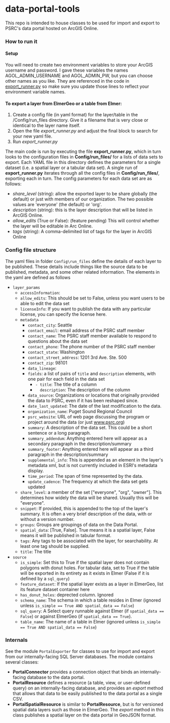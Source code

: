 # data-portal-tools

This repo is intended to house classes to be used for import and export to PSRC's data portal hosted on ArcGIS Online.  

### How to run it ###

#### Setup ####
You will need to create two environment variables to store your ArcGIS username and password.  I gave these variables the names AGOL_ADMIN_USERNAME and AGOL_ADMIN_PW, but you can choose other names as you like.  They are referenced in the code in [export_runner.py](export_runner.py#16) so make sure you update those lines to reflect your environment variable names.

#### To export a layer from ElmerGeo or a table from Elmer:  ####
1. Create a config file (in yaml format) for the layer/table in the /Config/run_files directory.  Give it a filename that is very close or identical to the layer name itself.
1. Open the file _export_runner.py_ and adjust the final block to search for your new yaml file. 
1. Run _export_runner.py_

The main code is run by executing the file __export_runner.py__, which in turn looks to the configuration files in  __Config/run_files/__ for a lists of data sets to export.  Each YAML file in this directory defines the parameters for a single dataset (i.e. a spatial layer or a tabular data set).  A single run of __export_runner.py__ iterates through all the config files in __Config/run_files/__, exporting each in turn.  The config parameters for each data set are as follows:
*  _share_level_ (string): allow the exported layer to be share globally (the default) or just with members of our organization.  The two possible values are 'everyone' (the default) or 'org'.
* _description_ (string): this is the layer description that will be listed in ArcGIS Online.
* _allow_edits_ (True or False): (feature pending) This will control whether the layer will be editable in Arc Online. 
* _tags_ (string): A comma-delimited list of tags for the layer in ArcGIS Online

### Config file structure ###

The yaml files in folder `Config\run_files` define the details of each layer to be published.  These details include things like the source data to be published, metadata, and some other related information.  The elements in the yaml are defined as follows

- `layer_params`
  - `accessInformation`:
  - `allow_edits`: This should be set to False, unless you want users to be able to edit the data set
  - `licenseInfo`: If you want to publish the data with any particular license, you can specify the license here. 
  - `metadata`
    - `contact_city`:  Seattle
    - `contact_email`: email address of the PSRC staff member
    - `contact_name`:  The PSRC staff member available to respond to questions about the data set
    - `contact_phone`:  The phone number of the PSRC staff member 
    - `contact_state`:  Washington
    - `contact_street_address`:  1201 3rd Ave. Ste. 500
    - `contact_zip`: 98101
    - `data_lineage`:
    - `fields`: a list of pairs of `title` and  `description` elements, with one pair for each field in the data set
        - `- title`: The title of a column
        - `  description`: The description of the column
    - `data_source`: Organizations or locations that originally provided the data to PSRC, even if it has been reshaped since.
    - `date_last_updated`:  The date of the last modification to the data. 
    - `organization_name`: Puget Sound Regional Council
    - `psrc_website`: URL of web page discussing the program or project around the data (or just www.psrc.org)
    - `summary`: A description of the data set.  This could be a short sentence or a long paragraph.
    - `summary_addendum`:  Anything entered here will appear as a secondary paragraph in the description/summary
    - `summary_footer`: Anything entered here will appear as a third paragraph in the description/summary
    - `supplemental_info`: This is appended as an element in the layer's metadata xml, but is not currently included in ESRI's metadata display.  
    - `time_period`: The span of time represented by the data.  
    - `update_cadence`: The frequency at which the data set gets updated
  - `share_level`: a member of the set ["everyone", "org", "owner"].  This determines how widely the data will be shared.  Usually this will be "everyone".
  - `snippet`: If provided, this is appended to the top of the layer's summary.  It is often a very brief description of the data, with or without a version number.
  - `groups`: Groups are groupings of data on the Data Portal.
  - `spatial_data`: [True, False].  True means it is a spatial layer, False means it will be published in tabular format.
  - `tags`: Any tags to be associated with the layer, for searchability.  At least one tag should be supplied. 
  - `title`: The title
- `source`
  - `is_simple`: Set this to True if the spatial layer does not contain polygons with donut holes.  For tabular data, set to True if the table will be exported in its entirety as it exists in Elmer (False if it is defined by a `sql_query`)
  - `feature_dataset`: If the spatial layer exists as a layer in ElmerGeo, list its feature dataset container here
  - `has_donut_holes`: deprected column.  Ignored
  - `schema_name`: The schema in which a table resides in Elmer (ignored unless `is_simple == True AND spatial_data == False`)
  - `sql_query`: A Select query runnable against Elmer (if `spatial_data == False`) or against ElmerGeo (if `spatial_data == True`).
  - `table_name`: The name of a table in Elmer (ignored unless `is_simple == True AND spatial_data == False`)



### Internals ###
See the module `PortalExporter` for classes to use for import and export from our internally-facing SQL Server databases.  The module contains several classes:
 * __PortalConnector__ provides a connection object that binds an internally-facing database to the data portal.
 * __PortalResource__ defines a resource (a table, view, or user-defined query) on an internally-facing database, and provides an *export* method that allows that data to be easily published to the data portal as a single CSV.
 * __PortalSpatialResource__ is similar to __PortalResource__, but is for versioned spatial data layers such as those in ElmerGeo.  The *export* method in this class publishes a spatial layer on the data portal in GeoJSON format.

